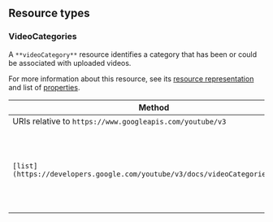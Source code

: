 Resource types
--------------

### VideoCategories

A `**videoCategory**` resource identifies a category that has been or could be associated with uploaded videos.

For more information about this resource, see its [resource representation](https://developers.google.com/youtube/v3/docs/videoCategories#resource) and list of [properties](https://developers.google.com/youtube/v3/docs/videoCategories#properties).

| Method | HTTP request | Description |
| --- | --- | --- |
| URIs relative to `https://www.googleapis.com/youtube/v3` |     |     |
| `[list](https://developers.google.com/youtube/v3/docs/videoCategories/list)` | `GET /videoCategories` | Returns a list of categories that can be associated with YouTube videos. |
